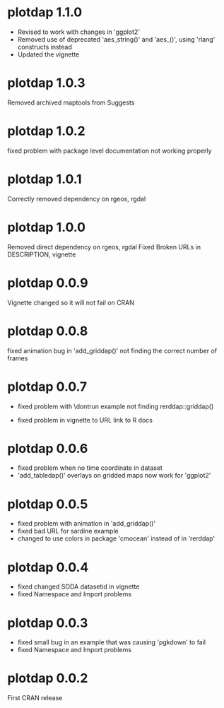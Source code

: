 # plotdap 1.1.0

- Revised to work with changes in 'ggplot2' 
- Removed use of deprecated 'aes_string()' and 'aes_()', using 'rlang' constructs instead
- Updated the vignette

# plotdap 1.0.3

  Removed archived maptools from Suggests

# plotdap 1.0.2
  
  fixed problem with package level documentation not working properly

# plotdap 1.0.1

 Correctly removed dependency on rgeos, rgdal


# plotdap 1.0.0

 Removed direct dependency on rgeos, rgdal
 Fixed Broken URLs in DESCRIPTION, vignette

# plotdap 0.0.9

Vignette changed so it will not fail on CRAN

# plotdap 0.0.8

fixed animation bug in 'add_griddap()' not finding the correct number
of frames

# plotdap 0.0.7

* fixed problem with \dontrun example not finding rerddap::griddap()

* fixed problem in vignette to URL link to R docs

# plotdap 0.0.6
* fixed problem when no time coordinate in dataset
* 'add_tabledap()' overlays on gridded maps now work for 'ggplot2'

# plotdap 0.0.5
* fixed problem with animation in 'add_griddap()'
* fixed bad URL for sardine example
* changed to use colors in package 'cmocean' instead of in 'rerddap'

# plotdap 0.0.4
* fixed changed SODA datasetid in vignette
* fixed Namespace and Import problems

# plotdap 0.0.3
* fixed small bug in an example that was causing 'pgkdown' to fail
* fixed Namespace and Import problems

# plotdap 0.0.2
First CRAN release


